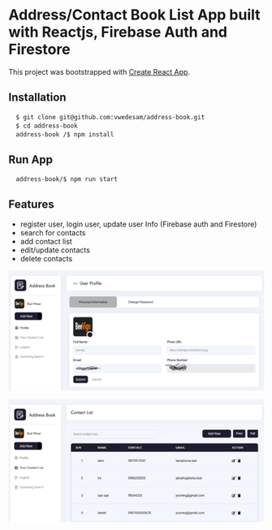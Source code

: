 # Address/Contact Book List App built with Reactjs, Firebase Auth and Firestore

This project was bootstrapped with [Create React App](https://github.com/facebook/create-react-app).

## Installation

```bash
  $ git clone git@github.com:vwedesam/address-book.git
  $ cd address-book
  address-book /$ npm install
```

## Run App

```bash
  address-book/$ npm run start
```

## Features
* register user, login user, update user Info (Firebase auth and Firestore)
* search for contacts
* add contact list
* edit/update contacts 
* delete contacts

 ![user-profile](https://github.com/vwedesam/address-book/blob/main/public/assets/Screenshot%20user-profile.png)
 
 ![contact-list](https://github.com/vwedesam/address-book/blob/main/public/assets/Screenshot%20contact-list.png)
